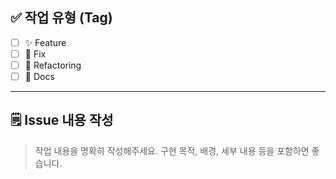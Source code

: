 ## ✅ 작업 유형 (Tag)

- [ ] ✨ Feature 
- [ ] 🐛 Fix 
- [ ] 🔨 Refactoring 
- [ ] 📝 Docs 

---

## 🗒️ Issue 내용 작성

> 작업 내용을 명확히 작성해주세요. 구현 목적, 배경, 세부 내용 등을 포함하면 좋습니다.


